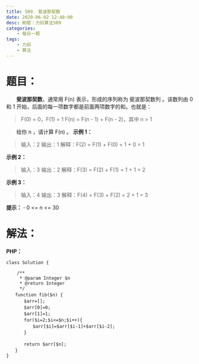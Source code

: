 ```yaml
---
title: 509. 斐波那契数
date: 2020-06-02 12:40:00
desc: 刷题：力扣算法509
categories: 
	- 每日一题
tags: 
    - 力扣
    - 算法
---
```


# 题目：
&#160; &#160; &#160; &#160;**斐波那契数**，通常用 F(n) 表示，形成的序列称为 斐波那契数列 。该数列由 0 和 1 开始，后面的每一项数字都是前面两项数字的和。也就是：

> F(0) = 0，F(1) = 1
> F(n) = F(n - 1) + F(n - 2)，其中 n > 1

&#160; &#160; &#160; &#160;给你 n ，请计算 F(n) 。
**示例 1：**
> 输入：2
> 输出：1
> 解释：F(2) = F(1) + F(0) = 1 + 0 = 1

**示例 2：**
> 输入：3
> 输出：2
> 解释：F(3) = F(2) + F(1) = 1 + 1 = 2

**示例 3：**
> 输入：4
> 输出：3
> 解释：F(4) = F(3) + F(2) = 2 + 1 = 3

**提示：**
	**·** 0 <= n <= 30
	
# 解法：
**PHP：**
```
class Solution {

    /**
     * @param Integer $n
     * @return Integer
     */
　　function fib($n) {
　　　　$arr=[];
　　　　$arr[0]=0;
　　　　$arr[1]=1;
　　　　for($i=2;$i<=$n;$i++){
　　　　　　$arr[$i]=$arr[$i-1]+$arr[$i-2];
　　　　}

　　　　return $arr[$n];
　　}
}
```